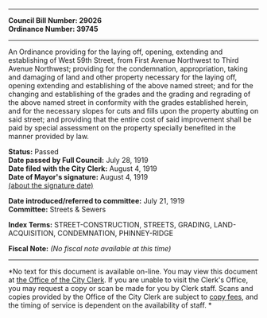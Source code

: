 * * * * *  
  
**Council Bill Number: [](#h0)[](#h2)29026**   
**Ordinance Number: 39745**  
  
* * * * *  
  
An Ordinance providing for the laying off, opening, extending and establishing of West 59th Street, from First Avenue Northwest to Third Avenue Northwest; providing for the condemnation, appropriation, taking and damaging of land and other property necessary for the laying off, opening extending and establishing of the above named street; and for the changing and establishing of the grades and the grading and regrading of the above named street in conformity with the grades established herein, and for the necessary slopes for cuts and fills upon the property abutting on said street; and providing that the entire cost of said improvement shall be paid by special assessment on the property specially benefited in the manner provided by law.  
  
**Status:** Passed   
**Date passed by Full Council:** July 28, 1919   
**Date filed with the City Clerk:** August 4, 1919   
**Date of Mayor's signature:** August 4, 1919   
[(about the signature date)](/~public/approvaldate.htm)   
  
  
**Date introduced/referred to committee:** July 21, 1919   
**Committee:** Streets & Sewers   
  
**Index Terms:** STREET-CONSTRUCTION, STREETS, GRADING, LAND-ACQUISITION, CONDEMNATION, PHINNEY-RIDGE  
  
**Fiscal Note:** *(No fiscal note available at this time)*  
  
* * * * *  
  
*No text for this document is available on-line. You may view this document at [the Office of the City Clerk](http://www.seattle.gov/leg/clerk/contactUs.htm). If you are unable to visit the Clerk's Office, you may request a copy or scan be made for you by Clerk staff. Scans and copies provided by the Office of the City Clerk are subject to [copy fees](http://clerk.seattle.gov/~public/clerkfees.htm), and the timing of service is dependent on the availability of staff. *  
  
  

